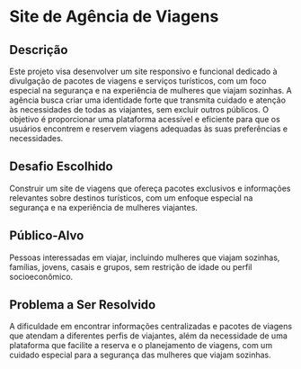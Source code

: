 # Site de Agência de Viagens

## Descrição

Este projeto visa desenvolver um site responsivo e funcional dedicado à divulgação de pacotes de viagens e serviços turísticos, com um foco especial na segurança e na experiência de mulheres que viajam sozinhas. A agência busca criar uma identidade forte que transmita cuidado e atenção às necessidades de todas as viajantes, sem excluir outros públicos. O objetivo é proporcionar uma plataforma acessível e eficiente para que os usuários encontrem e reservem viagens adequadas às suas preferências e necessidades.

## Desafio Escolhido
Construir um site de viagens que ofereça pacotes exclusivos e informações relevantes sobre destinos turísticos, com um enfoque especial na segurança e na experiência de mulheres viajantes.

## Público-Alvo
Pessoas interessadas em viajar, incluindo mulheres que viajam sozinhas, famílias, jovens, casais e grupos, sem restrição de idade ou perfil socioeconômico.

## Problema a Ser Resolvido
A dificuldade em encontrar informações centralizadas e pacotes de viagens que atendam a diferentes perfis de viajantes, além da necessidade de uma plataforma que facilite a reserva e o planejamento de viagens, com um cuidado especial para a segurança das mulheres que viajam sozinhas.



